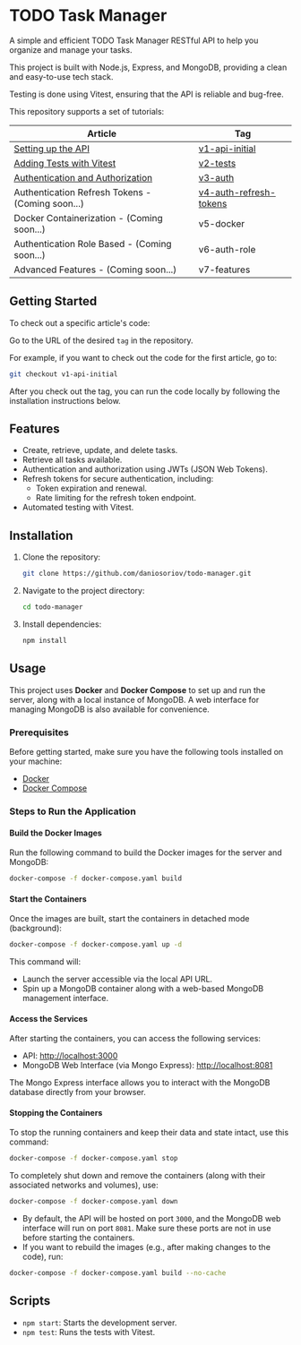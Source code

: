 # TODO Task Manager

A simple and efficient TODO Task Manager RESTful API to help you organize and manage your tasks.

This project is built with Node.js, Express, and MongoDB, providing a clean and easy-to-use tech stack.

Testing is done using Vitest, ensuring that the API is reliable and bug-free.

This repository supports a set of tutorials:

| Article                                                                                               | Tag                                                                                                       |
|-------------------------------------------------------------------------------------------------------|-----------------------------------------------------------------------------------------------------------|
| [Setting up the API](https://danioshi.substack.com/p/build-your-first-restful-api-with?r=i9w8u)       | [v1-api-initial](https://github.com/daniosoriov/todo-manager/releases/tag/v1-api-initial)                 |
| [Adding Tests with Vitest](https://danioshi.substack.com/p/how-to-test-your-nodejs-restful-api)       | [v2-tests](https://github.com/daniosoriov/todo-manager/releases/tag/v2-tests)                             |
| [Authentication and Authorization](https://danioshi.substack.com/p/securing-your-nodejs-api-with-jwt) | [v3-auth](https://github.com/daniosoriov/todo-manager/releases/tag/v3-auth)                               |                                                                                   |
| Authentication Refresh Tokens - (Coming soon...)                                                      | [v4-auth-refresh-tokens](https://github.com/daniosoriov/todo-manager/releases/tag/v4-auth-refresh-tokens) |
| Docker Containerization - (Coming soon...)                                                            | v5-docker                                                                                                 |
| Authentication Role Based - (Coming soon...)                                                          | v6-auth-role                                                                                              |
| Advanced Features - (Coming soon...)                                                                  | v7-features                                                                                               |

## Getting Started

To check out a specific article's code:

Go to the URL of the desired `tag` in the repository.

For example, if you want to check out the code for the first article, go to:

```bash
git checkout v1-api-initial
```

After you check out the tag, you can run the code locally by following the installation instructions below.

## Features

- Create, retrieve, update, and delete tasks.
- Retrieve all tasks available.
- Authentication and authorization using JWTs (JSON Web Tokens).
- Refresh tokens for secure authentication, including:
    - Token expiration and renewal.
    - Rate limiting for the refresh token endpoint.
- Automated testing with Vitest.

## Installation

1. Clone the repository:
   ```bash
   git clone https://github.com/daniosoriov/todo-manager.git
   ```
2. Navigate to the project directory:
   ```bash
   cd todo-manager
   ```
3. Install dependencies:
   ```bash
   npm install
   ```

## Usage

This project uses **Docker** and **Docker Compose** to set up and run the server, along with a local instance of
MongoDB. A web interface for managing MongoDB is also available for convenience.

### Prerequisites

Before getting started, make sure you have the following tools installed on your machine:

- [Docker](https://docs.docker.com/get-docker/)
- [Docker Compose](https://docs.docker.com/compose/install/)

### Steps to Run the Application

#### Build the Docker Images

Run the following command to build the Docker images for the server and MongoDB:

```bash
docker-compose -f docker-compose.yaml build
```

#### Start the Containers

Once the images are built, start the containers in detached mode (background):

```bash
docker-compose -f docker-compose.yaml up -d
```

This command will:

- Launch the server accessible via the local API URL.
- Spin up a MongoDB container along with a web-based MongoDB management interface.

#### Access the Services

After starting the containers, you can access the following services:

- API: [http://localhost:3000](http://localhost:3000)
- MongoDB Web Interface (via Mongo Express): [http://localhost:8081](http://localhost:8081)

The Mongo Express interface allows you to interact with the MongoDB database directly from your browser.

#### Stopping the Containers

To stop the running containers and keep their data and state intact, use this command:

```bash
docker-compose -f docker-compose.yaml stop
```

To completely shut down and remove the containers (along with their associated networks and volumes), use:

```bash
docker-compose -f docker-compose.yaml down
```

- By default, the API will be hosted on port `3000`, and the MongoDB web interface will run on port `8081`. Make sure
  these ports are not in use before starting the containers.
- If you want to rebuild the images (e.g., after making changes to the code), run:

```bash
docker-compose -f docker-compose.yaml build --no-cache
```

## Scripts

- `npm start`: Starts the development server.
- `npm test`: Runs the tests with Vitest.
